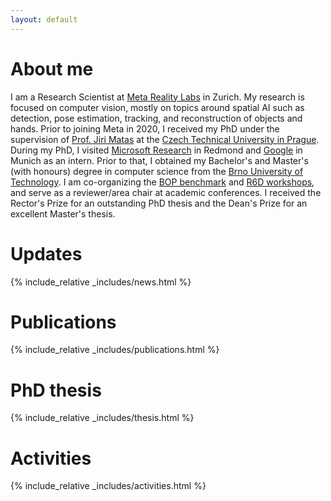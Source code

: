 ```yaml
---
layout: default
---
```



# <span id="about"></span> About me

I am a Research Scientist at [Meta Reality Labs](https://about.fb.com/realitylabs/) in Zurich. My research is focused on computer vision, mostly on topics around spatial AI such as detection, pose estimation, tracking, and reconstruction of objects and hands. Prior to joining Meta in 2020, I received my PhD under the supervision of [Prof. Jiri Matas](https://scholar.google.com/citations?hl=en&user=EJCNY6QAAAAJ) at the [Czech Technical University in Prague](https://fel.cvut.cz/). During my PhD, I visited [Microsoft Research](https://www.microsoft.com/en-us/research/lab/microsoft-research-redmond/) in Redmond and [Google](http://www.stefan-hinterstoisser.com/) in Munich as an intern. Prior to that, I obtained my Bachelor's and Master's (with honours) degree in computer science from the [Brno University of Technology](https://www.fit.vut.cz/.en). I am co-organizing the [BOP benchmark](https://bop.felk.cvut.cz/) and [R6D workshops](http://cmp.felk.cvut.cz/sixd/workshop_2024/), and serve as a reviewer/area chair at academic conferences. I received the Rector's Prize for an outstanding PhD thesis and the Dean's Prize for an excellent Master's thesis.

<!-- [Link to another page](./another-page.html). -->


# <span id="updates"></span> Updates

{% include_relative _includes/news.html %}


# <span id="publications"></span>Publications

{% include_relative _includes/publications.html %}


# <span id="thesis"></span>PhD thesis

{% include_relative _includes/thesis.html %}


# <span id="activities"></span>Activities

{% include_relative _includes/activities.html %}


